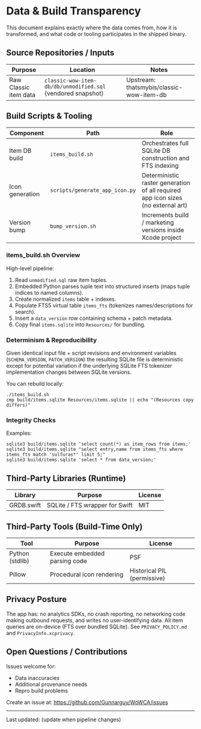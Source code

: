 # Data & Build Transparency

This document explains exactly where the data comes from, how it is transformed, and what code or tooling participates in the shipped binary.

## Source Repositories / Inputs
| Purpose | Location | Notes |
|---------|----------|-------|
| Raw Classic item data | `classic-wow-item-db/db/unmodified.sql` (vendored snapshot) | Upstream: thatsmybis/classic-wow-item-db |

## Build Scripts & Tooling
| Component | Path | Role |
|-----------|------|------|
| Item DB build | `items_build.sh` | Orchestrates full SQLite DB construction and FTS indexing |
| Icon generation | `scripts/generate_app_icon.py` | Deterministic raster generation of all required app icon sizes (no external art) |
| Version bump | `bump_version.sh` | Increments build / marketing versions inside Xcode project |

### items_build.sh Overview
High-level pipeline:
1. Read `unmodified.sql` raw item tuples.
2. Embedded Python parses tuple text into structured inserts (maps tuple indices to named columns).
3. Create normalized `items` table + indexes.
4. Populate FTS5 virtual table `items_fts` (tokenizes names/descriptions for search).
5. Insert a `data_version` row containing schema + patch metadata.
6. Copy final `items.sqlite` into `Resources/` for bundling.

### Determinism & Reproducibility
Given identical input file + script revisions and environment variables (`SCHEMA_VERSION`, `PATCH_VERSION`) the resulting SQLite file is deterministic except for potential variation if the underlying SQLite FTS tokenizer implementation changes between SQLite versions.

You can rebuild locally:
```
./items_build.sh
cmp build/items.sqlite Resources/items.sqlite || echo "(Resources copy differs)"
```

### Integrity Checks
Examples:
```
sqlite3 build/items.sqlite 'select count(*) as item_rows from items;'
sqlite3 build/items.sqlite "select entry,name from items_fts where items_fts match 'sulfuras*' limit 5;"
sqlite3 build/items.sqlite 'select * from data_version;'
```

## Third-Party Libraries (Runtime)
| Library | Purpose | License |
|---------|---------|---------|
| GRDB.swift | SQLite / FTS wrapper for Swift | MIT |

## Third-Party Tools (Build-Time Only)
| Tool | Purpose | License |
|------|---------|---------|
| Python (stdlib) | Execute embedded parsing code | PSF |
| Pillow | Procedural icon rendering | Historical PIL (permissive) |

## Privacy Posture
The app has: no analytics SDKs, no crash reporting, no networking code making outbound requests, and writes no user-identifying data. All item queries are on-device (FTS over bundled SQLite). See `PRIVACY_POLICY.md` and `PrivacyInfo.xcprivacy`.

## Open Questions / Contributions
Issues welcome for:
- Data inaccuracies
- Additional provenance needs
- Repro build problems

Create an issue at: https://github.com/Gunnarguy/WoWCA/issues

---
Last updated: (update when pipeline changes)
